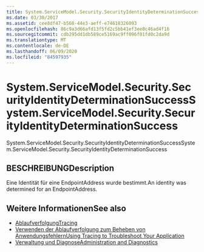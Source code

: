 ```yaml
---
title: System.ServiceModel.Security.SecurityIdentityDeterminationSuccess
ms.date: 03/30/2017
ms.assetid: cee8df47-b568-44e3-aeff-e74618326093
ms.openlocfilehash: 86c9a3d66afd13f5fd2c5bb41ef3ee8c46ad4f16
ms.sourcegitcommit: cdb295dd1db589ce5169ac9ff096f01fd0c2da9d
ms.translationtype: MT
ms.contentlocale: de-DE
ms.lasthandoff: 06/09/2020
ms.locfileid: "84597935"
---
```

# <a name="systemservicemodelsecuritysecurityidentitydeterminationsuccess"></a><span data-ttu-id="043de-102">System.ServiceModel.Security.SecurityIdentityDeterminationSuccess</span><span class="sxs-lookup"><span data-stu-id="043de-102">System.ServiceModel.Security.SecurityIdentityDeterminationSuccess</span></span>
<span data-ttu-id="043de-103">System.ServiceModel.Security.SecurityIdentityDeterminationSuccess</span><span class="sxs-lookup"><span data-stu-id="043de-103">System.ServiceModel.Security.SecurityIdentityDeterminationSuccess</span></span>  
  
## <a name="description"></a><span data-ttu-id="043de-104">BESCHREIBUNG</span><span class="sxs-lookup"><span data-stu-id="043de-104">Description</span></span>  
 <span data-ttu-id="043de-105">Eine Identität für eine EndpointAddress wurde bestimmt.</span><span class="sxs-lookup"><span data-stu-id="043de-105">An identity was determined for an EndpointAddress.</span></span>  
  
## <a name="see-also"></a><span data-ttu-id="043de-106">Weitere Informationen</span><span class="sxs-lookup"><span data-stu-id="043de-106">See also</span></span>

- [<span data-ttu-id="043de-107">Ablaufverfolgung</span><span class="sxs-lookup"><span data-stu-id="043de-107">Tracing</span></span>](index.md)
- [<span data-ttu-id="043de-108">Verwenden der Ablaufverfolgung zum Beheben von Anwendungsfehlern</span><span class="sxs-lookup"><span data-stu-id="043de-108">Using Tracing to Troubleshoot Your Application</span></span>](using-tracing-to-troubleshoot-your-application.md)
- [<span data-ttu-id="043de-109">Verwaltung und Diagnose</span><span class="sxs-lookup"><span data-stu-id="043de-109">Administration and Diagnostics</span></span>](../index.md)
